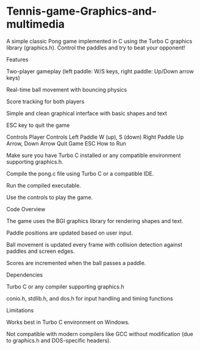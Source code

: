 # Tennis-game-Graphics-and-multimedia


A simple classic Pong game implemented in C using the Turbo C graphics library (graphics.h).
Control the paddles and try to beat your opponent!

Features

Two-player gameplay (left paddle: W/S keys, right paddle: Up/Down arrow keys)

Real-time ball movement with bouncing physics

Score tracking for both players

Simple and clean graphical interface with basic shapes and text

ESC key to quit the game

Controls
Player	Controls
Left Paddle	W (up), S (down)
Right Paddle	Up Arrow, Down Arrow
Quit Game	ESC
How to Run

Make sure you have Turbo C installed or any compatible environment supporting graphics.h.

Compile the pong.c file using Turbo C or a compatible IDE.

Run the compiled executable.

Use the controls to play the game.

Code Overview

The game uses the BGI graphics library for rendering shapes and text.

Paddle positions are updated based on user input.

Ball movement is updated every frame with collision detection against paddles and screen edges.

Scores are incremented when the ball passes a paddle.

Dependencies

Turbo C or any compiler supporting graphics.h

conio.h, stdlib.h, and dos.h for input handling and timing functions

Limitations

Works best in Turbo C environment on Windows.

Not compatible with modern compilers like GCC without modification (due to graphics.h and DOS-specific headers).
